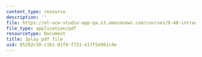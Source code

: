 ```yaml
---
content_type: resource
description: ''
file: https://ol-ocw-studio-app-qa.s3.amazonaws.com/courses/9-40-introduction-to-neural-computation-spring-2018/95292c38c1b181f8f721e17f5e981c4e_KXnHxZdn8NU.pdf
file_type: application/pdf
resourcetype: Document
title: 3play pdf file
uid: 95292c38-c1b1-81f8-f721-e17f5e981c4e
---
```

